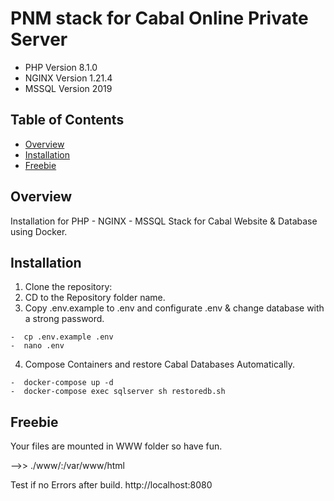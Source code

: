 # PNM stack for Cabal Online Private Server

-  PHP Version 8.1.0
-  NGINX Version 1.21.4
-  MSSQL Version 2019

## Table of Contents

- [Overview](#overview)
- [Installation](#installation)
- [Freebie](#Freebie)

## Overview

Installation for PHP  -  NGINX  - MSSQL Stack for Cabal Website & Database using Docker.

## Installation
1. Clone the repository:
2. CD to the Repository folder name.
3. Copy .env.example to .env and configurate .env & change database with a strong password.
``````
-  cp .env.example .env
-  nano .env
``````

4. Compose Containers and restore Cabal Databases Automatically.
``````
-  docker-compose up -d
-  docker-compose exec sqlserver sh restoredb.sh
``````
## Freebie
Your files are mounted in WWW folder so have fun.

-->> ./www/:/var/www/html

Test if no Errors after build.
http://localhost:8080


